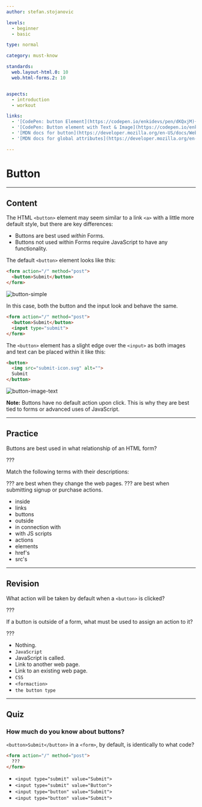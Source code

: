 ```yaml
---
author: stefan.stojanovic

levels:
  - beginner
  - basic

type: normal

category: must-know

standards:
  web.layout-html.0: 10
  web.html-forms.2: 10


aspects:
  - introduction
  - workout

links:
  - '[CodePen: button Element](https://codepen.io/enkidevs/pen/dKQxjM){code}'
  - '[CodePen: Button element with Text & Image](https://codepen.io/enkidevs/pen/VdqZdQ){code}'
  - '[MDN docs for button](https://developer.mozilla.org/en-US/docs/Web/HTML/Element/button){website}'
  - '[MDN docs for global attributes](https://developer.mozilla.org/en-US/docs/Web/HTML/Global_attributes){website}'

---
```

# Button
---
## Content

The HTML `<button>` element may seem similar to a link `<a>` with a little more default style, but there are key differences:

* Buttons are best used *within* Forms.
* Buttons not used within Forms require JavaScript to have any functionality.

The default `<button>` element looks like this:

```html
<form action="/" method="post">
  <button>Submit</button>
</form>
```

![button-simple](%3Csvg%20xmlns%3D%22http%3A%2F%2Fwww.w3.org%2F2000%2Fsvg%22%20width%3D%22320%22%20height%3D%2257%22%3E%3Cg%20fill%3D%22none%22%20fill-rule%3D%22evenodd%22%3E%3Crect%20width%3D%22320%22%20height%3D%2257%22%20fill%3D%22%23FFF%22%20rx%3D%229%22%2F%3E%3Ctext%20fill%3D%22%23000%22%20font-family%3D%22ArialMT%2C%20Arial%22%20font-size%3D%2211.5%22%3E%3Ctspan%20x%3D%2227%22%20y%3D%2232%22%3ESubmit%20%3C%2Ftspan%3E%3C%2Ftext%3E%3Crect%20width%3D%2250%22%20height%3D%2217%22%20x%3D%2219%22%20y%3D%2220%22%20stroke%3D%22%23D9D9D9%22%20rx%3D%224%22%2F%3E%3C%2Fg%3E%3C%2Fsvg%3E)

<!--[View CodePen](https://codepen.io/enkidevs/pen/dKQxjM)-->

In this case, both the button and the input look and behave the same.

```html
<form action="/" method="post">
  <button>Submit</button>
  <input type="submit">
</form>
```

<!--[View CodePen](https://codepen.io/enkidevs/pen/rryRQp)-->

The `<button>` element has a slight edge over the `<input>` as both images and text can be placed within it like this:

```html
<button>
  <img src="submit-icon.svg" alt="">
  Submit
</button>
```

![button-image-text](%3Csvg%20xmlns%3D%22http%3A%2F%2Fwww.w3.org%2F2000%2Fsvg%22%20width%3D%22320%22%20height%3D%2277%22%3E%3Cdefs%3E%3ClinearGradient%20id%3D%22a%22%20x1%3D%2250%25%22%20x2%3D%2250%25%22%20y1%3D%225.66906%25%22%20y2%3D%2296.75984%25%22%3E%3Cstop%20offset%3D%220%25%22%20stop-color%3D%22%23E3E3E3%22%2F%3E%3Cstop%20offset%3D%22100%25%22%20stop-color%3D%22%23F7F7F7%22%2F%3E%3C%2FlinearGradient%3E%3C%2Fdefs%3E%3Cg%20fill%3D%22none%22%20fill-rule%3D%22evenodd%22%3E%3Crect%20width%3D%22320%22%20height%3D%2277%22%20fill%3D%22%23FFF%22%20rx%3D%229%22%2F%3E%3Cpath%20fill%3D%22url%28%23a%29%22%20stroke%3D%22%23AFAFAF%22%20d%3D%22M24%2020h66c2.20914%200%204%201.79086%204%204v29c0%202.20914-1.79086%204-4%204H24c-2.20914%200-4-1.79086-4-4V24c0-2.20914%201.79086-4%204-4z%22%2F%3E%3Ctext%20fill%3D%22%23000%22%20font-family%3D%22ArialMT%2C%20Arial%22%20font-size%3D%2211.5%22%3E%3Ctspan%20x%3D%2260%22%20y%3D%2252%22%3ESend%20%3C%2Ftspan%3E%3C%2Ftext%3E%3Cpath%20fill%3D%22%23000%22%20fill-rule%3D%22nonzero%22%20d%3D%22M42%2022L27%2033.25V52h30V33.25L42%2022zm5.625%2016.88783L42%2043.30803l-5.625-4.4202V33.25h11.25v5.63783zm-10.52584%202.95348L28.875%2048.8909V35.37953l8.22416%206.46178zM42%2045.69203l3.39844-2.66965%208.2855%207.10262H30.31606l8.28645-7.10268L42%2045.69203zm13.125-10.3125V48.8909l-8.22328-7.0496%208.22328-6.46177zm-.77637-1.77428L49.5%2037.41566V31.375h-15v6.03879l-4.84863-3.8086L42%2024.34376l12.34863%209.2615zM45.75%2036.0625h-7.5v-.9375h7.5v.9375zm0%201.875h-7.5V37h7.5v.9375zm0%201.875h-7.5v-.9375h7.5v.9375z%22%2F%3E%3C%2Fg%3E%3C%2Fsvg%3E)

<!--[View CodePen](https://codepen.io/enkidevs/pen/VdqZdQ)-->

**Note:** Buttons have no default action upon click. This is why they are best tied to forms or advanced uses of JavaScript.


---
## Practice

Buttons are best used in what relationship of an HTML form?

???

Match the following terms with their descriptions:


??? are best when they change the web pages.
??? are best when submitting signup or purchase actions.

* inside
* links
* buttons
* outside
* in connection with
* with JS scripts
* actions
* elements
* href's
* src's

---
## Revision

What action will be taken by default when a `<button>` is clicked?

???

If a button is outside of a form, what must be used to assign an action to it?

???

* Nothing.
* `JavaScript`
* JavaScript is called.
* Link to another web page.
* Link to an existing web page.
* `CSS`
* `<formaction>`
* `the button type`


---
## Quiz

### How much do you know about buttons?

`<button>Submit</button>` in a `<form>`, by default, is identically to what code?

```html
<form action="/" method="post">
  ???
</form>
```

* `<input type="submit" value="Submit">`
* `<input type="submit" value="Button">`
* `<input type="button" value="Submit">`
* `<input type="button" value="Submit">`
